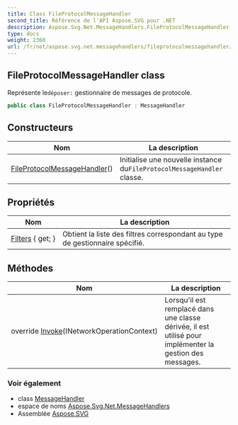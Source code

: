 ```yaml
---
title: Class FileProtocolMessageHandler
second_title: Référence de l'API Aspose.SVG pour .NET
description: Aspose.Svg.Net.MessageHandlers.FileProtocolMessageHandler classe. Représente ledéposer gestionnaire de messages de protocole.
type: docs
weight: 2360
url: /fr/net/aspose.svg.net.messagehandlers/fileprotocolmessagehandler/
---
```

## FileProtocolMessageHandler class

Représente le`déposer:` gestionnaire de messages de protocole.

```csharp
public class FileProtocolMessageHandler : MessageHandler
```

## Constructeurs

| Nom | La description |
| --- | --- |
| [FileProtocolMessageHandler](fileprotocolmessagehandler/)() | Initialise une nouvelle instance du`FileProtocolMessageHandler` classe. |

## Propriétés

| Nom | La description |
| --- | --- |
| [Filters](../../aspose.svg.net/messagehandler/filters/) { get; } | Obtient la liste des filtres correspondant au type de gestionnaire spécifié. |

## Méthodes

| Nom | La description |
| --- | --- |
| override [Invoke](../../aspose.svg.net.messagehandlers/fileprotocolmessagehandler/invoke/)(INetworkOperationContext) | Lorsqu'il est remplacé dans une classe dérivée, il est utilisé pour implémenter la gestion des messages. |

### Voir également

* class [MessageHandler](../../aspose.svg.net/messagehandler/)
* espace de noms [Aspose.Svg.Net.MessageHandlers](../../aspose.svg.net.messagehandlers/)
* Assemblée [Aspose.SVG](../../)


